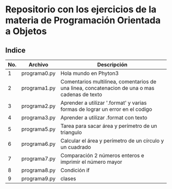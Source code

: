 # Repositorio con los ejercicios de la materia de Programación Orientada a Objetos

## Indice

|No.|Archivo|Descripción|
|--|--|--|
|1|programa0.py|Hola mundo en Phyton3|
|2|programa1.py|Comentarios multilinea, comentarios de una linea, concatenacion de una o mas cadenas de texto|
|3|programa2.py|Aprender a utilizar '.format' y varias formas de lograr un error en el codigo|
|4|programa3.py|Aprender a utilizar .format con texto|
|5|programa5.py|Tarea para sacar área y perímetro de un triangulo|
|6|programa6.py|Calcular el área y perímetro de un círculo y un cuadrado|
|7|programa7.py|Comparación 2 números enteros e imprimir el número mayor|
|8|programa8.py|Condición if|
|9|programa9.py|clases|